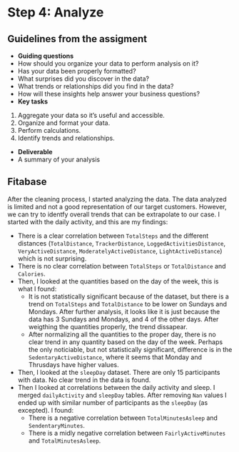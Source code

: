 # Step 4: Analyze

## Guidelines from the assigment

 * __Guiding questions__
  * How should you organize your data to perform analysis on it?
  * Has your data been properly formatted?
  * What surprises did you discover in the data?
  * What trends or relationships did you find in the data?
  * How will these insights help answer your business questions?
 * __Key tasks__
  1. Aggregate your data so it’s useful and accessible.
  2. Organize and format your data.
  3. Perform calculations.
  4. Identify trends and relationships.
 * __Deliverable__
  * A summary of your analysis


## Fitabase

After the cleaning process, I started analyzing the data. The data analyzed is limited and not a good representation of our target customers. However, we can try to identfy overall trends that can be extrapolate to our case.
I started with the daily activity, and this are my findings:
  * There is a clear correlation between `TotalSteps` and the different distances (`TotalDistance`, `TrackerDistance`, `LoggedActivitiesDistance`, `VeryActiveDistance`, `ModeratelyActiveDistance`, `LightActiveDistance`) which is not surprising.
  * There is no clear correlation between `TotalSteps` or `TotalDistance` and `Calories`.
  * Then, I looked at the quantities based on the day of the week, this is what I found:
    * It is not statistically significant because of the dataset, but there is a trend on `TotalSteps` and `TotalDistance` to be lower on Sundays and Mondays. After further analysis, it looks like it is just because the data has 3 Sundays and Mondays, and 4 of the other days. After weigthing the quantities properly, the trend dissapear.
    * After normalizing all the quantities to the proper day, there is no clear trend in any quantity based on the day of the week. Perhaps the only noticiable, but not statistically significant, difference is in the `SedentaryActiveDistance`, where it seems that Monday and Thrusdays have higher values.
  * Then, I looked at the `sleepDay` dataset. There are only 15 participants with data. No clear trend in the data is found.
  * Then I looked at correlations between the daily activity and sleep. I merged `dailyActivity` and `sleepDay` tables. After removing `Nan` values I ended up with similar number of participants as the `sleepDay` (as excepted). I found:
    * There is a negative correlation between `TotalMinutesAsleep` and `SendentaryMinutes`.
    * There is a midly negative correlation between `FairlyActiveMinutes` and `TotalMinutesAsleep`.
